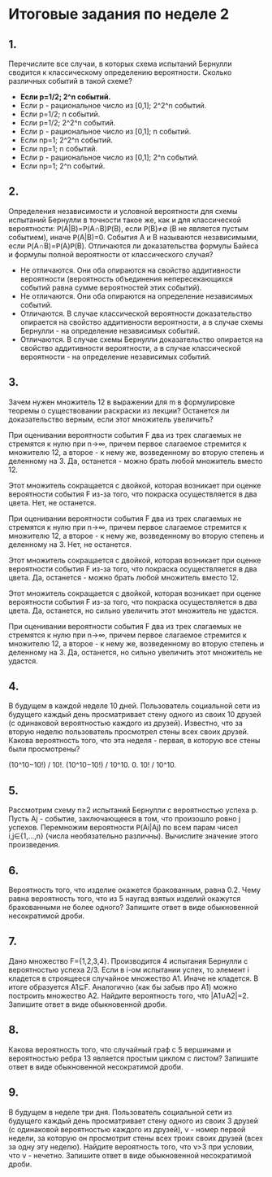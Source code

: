 # Итоговые задания по неделе 2

## 1. 
Перечислите все случаи, в которых схема испытаний Бернулли сводится к классическому определению вероятности. Сколько различных событий в такой схеме?

- **Если p=1/2; 2^n событий.**
- Если p - рациональное число из [0,1]; 2^2^n событий.
- Если p=1/2; n событий.
- Если p=1/2; 2^2^n событий.
- Если p - рациональное число из [0,1]; n событий.
- Если np=1; 2^2^n событий.
- Если np=1; n событий.
- Если p - рациональное число из [0,1]; 2^n событий.
- Если np=1; 2^n событий.

## 2. 

Определения независимости и условной вероятности для схемы испытаний Бернулли в точности такое же, как и для классической вероятности: 𝖯(A|B)=𝖯(A∩B)𝖯(B), если 𝖯(B)≠∅ (B не является пустым событием), иначе 𝖯(A|B)=0. События A и B называются независимыми, если 𝖯(A∩B)=𝖯(A)𝖯(B). Отличаются ли доказательства формулы Байеса и формулы полной вероятности от классического случая?

- Не отличаются. Они оба опираются на свойство аддитивности вероятности (вероятность объединения непересекающихся событий равна сумме вероятностей этих событий).
- Не отличаются. Они оба опираются на определение независимых событий.
- Отличаются. В случае классической вероятности доказательство опирается на свойство аддитивности вероятности, а в случае схемы Бернулли - на определение независимых событий.
- Отличаются. В случае схемы Бернулли доказательство опирается на свойство аддитивности вероятности, а в случае классической вероятности - на определение независимых событий.

## 3. 

Зачем нужен множитель 12 в выражении для m в формулировке теоремы о существовании раскраски из лекции? Останется ли доказательство верным, если этот множитель увеличить?

При оценивании вероятности события F два из трех слагаемых не стремятся к нулю при n→∞, причем первое слагаемое стремится к множителю 12, а второе - к нему же, возведенному во вторую степень и деленному на 3. Да, останется - можно брать любой множитель вместо 12.

Этот множитель сокращается с двойкой, которая возникает при оценке вероятности события F из-за того, что покраска осуществляется в два цвета. Нет, не останется.

При оценивании вероятности события F два из трех слагаемых не стремятся к нулю при n→∞, причем первое слагаемое стремится к множителю 12, а второе - к нему же, возведенному во вторую степень и деленному на 3. Нет, не останется.

Этот множитель сокращается с двойкой, которая возникает при оценке вероятности события F из-за того, что покраска осуществляется в два цвета. Да, останется - можно брать любой множитель вместо 12.

Этот множитель сокращается с двойкой, которая возникает при оценке вероятности события F из-за того, что покраска осуществляется в два цвета. Да, останется, но сильно увеличить этот множитель не удастся.

При оценивании вероятности события F два из трех слагаемых не стремятся к нулю при n→∞, причем первое слагаемое стремится к множителю 12, а второе - к нему же, возведенному во вторую степень и деленному на 3. Да, останется, но сильно увеличить этот множитель не удастся.

## 4. 

В будущем в каждой неделе 10 дней. Пользователь социальной сети из будущего каждый день просматривает стену одного из своих 10 друзей (с одинаковой вероятностью каждого из друзей). Известно, что за вторую неделю пользователь просмотрел стены всех своих друзей. Какова вероятность того, что эта неделя - первая, в которую все стены были просмотрены?

(10^10−10!) / 10!.
(10^10−10!) / 10^10.
0.
10! / 10^10.

## 5. 

Рассмотрим схему n≥2 испытаний Бернулли с вероятностью успеха p. Пусть Aj - событие, заключающееся в том, что произошло ровно j успехов. Перемножим вероятности 𝖯(Ai|Aj) по всем парам чисел i,j∈{1,…,n} (числа необязательно различны). Вычислите значение этого произведения.

## 6. 

Вероятность того, что изделие окажется бракованным, равна 0.2. Чему равна вероятность того, что из 5 наугад взятых изделий окажутся бракованными не более одного? Запишите ответ в виде обыкновенной несократимой дроби.

## 7. 

Дано множество F={1,2,3,4}. Производится 4 испытания Бернулли с вероятностью успеха 2/3. Если в i-ом испытании успех, то элемент i кладется в строящееся случайное множество A1. Иначе не кладется. В итоге образуется A1⊆F. Аналогично (как бы забыв про A1) можно построить множество A2. Найдите вероятность того, что |A1∪A2|=2. Запишите ответ в виде обыкновенной дроби.

## 8. 

Какова вероятность того, что случайный граф с 5 вершинами и вероятностью ребра 13 является простым циклом с листом? Запишите ответ в виде обыкновенной несократимой дроби.

## 9. 

В будущем в неделе три дня. Пользователь социальной сети из будущего каждый день просматривает стену одного из своих 3 друзей (с одинаковой вероятностью каждого из друзей), ν - номер первой недели, за которую он просмотрит стены всех троих своих друзей (всех за одну эту неделю). Найдите вероятность того, что ν>3 при условии, что ν - нечетно. Запишите ответ в виде обыкновенной несократимой дроби.


